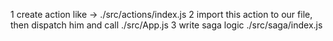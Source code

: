 1 create action like -> ./src/actions/index.js
2 import this action to our file, then dispatch him and call ./src/App.js
3 write saga logic ./src/saga/index.js